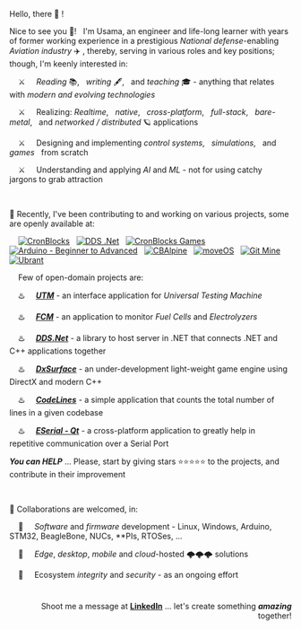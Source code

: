 Hello, there 👋 !

Nice to see you 👀! &nbsp; I'm Usama, an engineer and life-long learner with years of former working experience in a prestigious *National defense*-enabling *Aviation industry* ✈️ , thereby, serving in various roles and key positions; though, I'm keenly interested in:

&nbsp; &nbsp; ⚔️ &nbsp; &nbsp; *Reading* 📚, &nbsp; *writing* 🖋️, &nbsp; and *teaching* 🎓 - anything that relates with *modern and evolving technologies*

&nbsp; &nbsp; ⚔️ &nbsp; &nbsp; Realizing: *Realtime*, &nbsp; *native*, &nbsp; *cross-platform*, &nbsp; *full-stack*, &nbsp; *bare-metal*, &nbsp; and *networked / distributed* 🪐 applications

&nbsp; &nbsp; ⚔️ &nbsp; &nbsp; Designing and implementing *control systems*, &nbsp; *simulations*, &nbsp; and *games* &nbsp; from scratch

&nbsp; &nbsp; ⚔️ &nbsp; &nbsp; Understanding and applying *AI* and *ML* - not for using catchy jargons to grab attraction


&nbsp;

💞️ Recently, I've been contributing to and working on various projects, some are openly available at:

<p align="left">
&nbsp; 
&nbsp; <a href="https://github.com/cronblocks"><img src="https://avatars.githubusercontent.com/u/86520771?s=32&v=4" alt="CronBlocks" /></a>
&nbsp; <a href="https://github.com/dds-dotnet"><img src="https://avatars.githubusercontent.com/u/125957062?s=32&v=4" alt="DDS .Net" /></a>
&nbsp; <a href="https://github.com/cronblocks-games"><img src="https://avatars.githubusercontent.com/u/148332804?s=32&v=4" alt="CronBlocks Games" /></a>
&nbsp; <a href="https://github.com/arduino-ba"><img src="https://avatars.githubusercontent.com/u/121078777?s=32&v=4" alt="Arduino - Beginner to Advanced" /></a>
&nbsp; <a href="https://github.com/CBAlpine"><img src="https://avatars.githubusercontent.com/u/160391788?s=32&v=4" alt="CBAlpine" /></a>
&nbsp; <a href="https://github.com/move-os"><img src="https://avatars.githubusercontent.com/u/116582302?s=32&v=4" alt="moveOS" /></a>
&nbsp; <a href="https://github.com/git-mine"><img src="https://avatars.githubusercontent.com/u/125908595?s=32&v=4" alt="Git Mine" /></a>
&nbsp; <a href="https://github.com/ubrant"><img src="https://avatars.githubusercontent.com/u/87671848?s=32&v=4" alt="Ubrant" /></a>
</p>

&nbsp; &nbsp; Few of open-domain projects are:

&nbsp; &nbsp; ♨️ &nbsp; &nbsp; [***UTM***](https://github.com/uwshammout/utm) - an interface application for *Universal Testing Machine*

&nbsp; &nbsp; ♨️ &nbsp; &nbsp; [***FCM***](https://github.com/uwshammout/fcm) - an application to monitor *Fuel Cells* and *Electrolyzers*

&nbsp; &nbsp; ♨️ &nbsp; &nbsp; [***DDS.Net***](https://github.com/dds-dotnet) - a library to host server in .NET that connects .NET and C++ applications together

&nbsp; &nbsp; ♨️ &nbsp; &nbsp; [***DxSurface***](https://github.com/cronblocks-games/DxSurface) - an under-development light-weight game engine using DirectX and modern C++

&nbsp; &nbsp; ♨️ &nbsp; &nbsp; [***CodeLines***](https://github.com/cronblocks/code-lines) - a simple application that counts the total number of lines in a given codebase

&nbsp; &nbsp; ♨️ &nbsp; &nbsp; [***ESerial - Qt***](https://github.com/cronblocks/eserial-qt) - a cross-platform application to greatly help in repetitive communication over a Serial Port

***You can HELP*** ... Please, start by giving stars ⭐⭐⭐⭐⭐ to the projects, and contribute in their improvement



&nbsp;

💞️ Collaborations are welcomed, in:

&nbsp; &nbsp; 🚀 &nbsp; &nbsp; *Software* and *firmware* development - Linux, Windows, Arduino, STM32, BeagleBone, NUCs, \*\*PIs, RTOSes, ...

&nbsp; &nbsp; 🚀 &nbsp; &nbsp; *Edge*, *desktop*, *mobile* and *cloud*-hosted 🌩️🌩️🌩️ solutions

&nbsp; &nbsp; 🚀 &nbsp; &nbsp; Ecosystem *integrity* and *security* - as an ongoing effort

# 
<p align="right">Shoot me a message at <a href="https://www.linkedin.com/in/usa-m"><b>LinkedIn</b></a> ... let's create something <b><i>amazing</i></b> together!</p>




